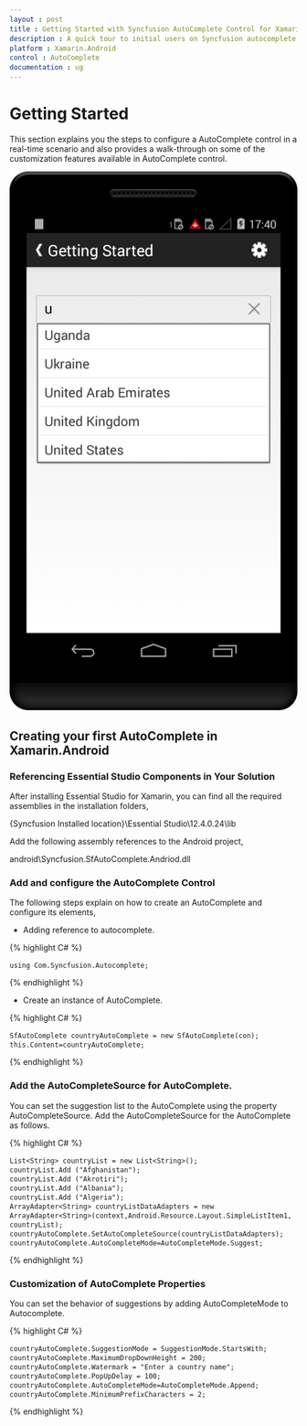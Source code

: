 ```yaml
---
layout : post
title : Getting Started with Syncfusion AutoComplete Control for Xamarin.Android
description : A quick tour to initial users on Syncfusion autocomplete control for Xamarin.Android platform 
platform : Xamarin.Android
control : AutoComplete
documentation : ug
---
```


# Getting Started

This section explains you the steps to configure a AutoComplete control in a real-time scenario and also provides a walk-through on some of the customization features available in AutoComplete control.

![](images/gettingstarted.png)

## Creating your first AutoComplete in Xamarin.Android

### Referencing Essential Studio Components in Your Solution

After installing Essential Studio for Xamarin, you can find all the required assemblies in the installation folders,

{Syncfusion Installed location}\Essential Studio\12.4.0.24\lib

Add the following assembly references to the Android project,

android\Syncfusion.SfAutoComplete.Andriod.dll

### Add and configure the AutoComplete Control

The following steps explain on how to create an AutoComplete and configure its elements,

* Adding reference to autocomplete.

{% highlight C# %}

	using Com.Syncfusion.Autocomplete; 

{% endhighlight %}


* Create an instance of AutoComplete.

{% highlight C# %}

	SfAutoComplete countryAutoComplete = new SfAutoComplete(con);
	this.Content=countryAutoComplete;
	
{% endhighlight %}

	
### Add the AutoCompleteSource for AutoComplete.

You can set the suggestion list to the AutoComplete using the property AutoCompleteSource.   Add the AutoCompleteSource for the AutoComplete as follows.

{% highlight C# %}

	List<String> countryList = new List<String>(); 
	countryList.Add ("Afghanistan");
	countryList.Add ("Akrotiri");
	countryList.Add ("Albania");
	countryList.Add ("Algeria");
	ArrayAdapter<String> countryListDataAdapters = new ArrayAdapter<String>(context,Android.Resource.Layout.SimpleListItem1, countryList);
	countryAutoComplete.SetAutoCompleteSource(countryListDataAdapters);
	countryAutoComplete.AutoCompleteMode=AutoCompleteMode.Suggest;


{% endhighlight %}

### Customization of AutoComplete Properties

You can set the behavior of suggestions by adding AutoCompleteMode to Autocomplete.

{% highlight C# %}

	countryAutoComplete.SuggestionMode = SuggestionMode.StartsWith;
	countryAutoComplete.MaximumDropDownHeight = 200;
	countryAutoComplete.Watermark = "Enter a country name";
	countryAutoComplete.PopUpDelay = 100;
	countryAutoComplete.AutoCompleteMode=AutoCompleteMode.Append;
	countryAutoComplete.MinimumPrefixCharacters = 2;
	
{% endhighlight %}

